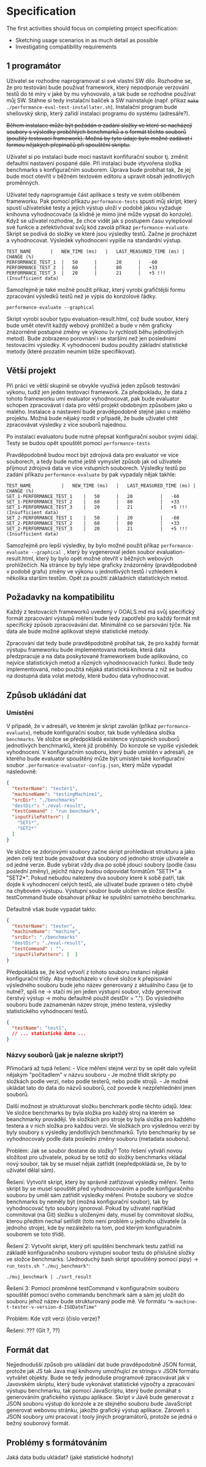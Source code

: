 # Specification

The first activities should focus on completing project specification:

- Sketching usage scenarios in as much detail as possible
- Investigating compatibility requirements

## 1 programátor
Uživatel se rozhodne naprogramovat si své vlastní SW dílo.
Rozhodne se, že pro testování bude používat framework, který nepodporuje verzování testů do té míry v jaké by mu vyhovovalo,
a tak bude se rozhodne používat můj SW.
Stáhne si tedy instalační balíček a SW nainstaluje (např. příkaz ~~`make`~~ `./performance-eval-test-installater.sh`). Instalační program bude shellovský skrip, který zařídí instalaci programu do systému (adresáře?).


~~Během instalace může být požádán o zadání složky ve které se nacházejí soubory s výsledky proběhlých benchmarků a o formát těchto souborů (použitý testovací framework). Možná by tyto údaje bylo možné zadávat i formou nějakých přepínačů při spouštění skriptu.~~

Uživatel si po instalaci bude moci nastavit konfifurační soubor tj. změnit defaultní nastavení pospané dále. Při instalaci bude vtyvořena složka benchmarks s konfiguračním souborem. Úprava bude probíhat tak, že jej bude moct otevřít v běžném textovém editoru a upravit obsah jednotlivých proměnných.

Uživatel tedy naprogramuje část aplikace s testy ve svém oblíbeném frameworku. Pak pomocí příkazu `performance-tests` spustí můj skript, který spustí uživatelské testy a jejich výstup uloží v podobě jakou vyžaduje knihovna vyhodnocovače (a klidně je mimo jiné může vypsat do konzole). Když se uživatel rozhodne, že chce vidět jak s postupem času vylepšoval své funkce a zefektivňoval svůj kód zavolá příkaz `performance-evaluate`.
Skript se podívá do složky ve které jsou výsledky testů. Začne je procházet a vyhodnocovat. Výsledek vyhodnocení vypíše na standardní
výstup.

	TEST_NAME		|	NEW_TIME (ms)	|	LAST_MEASURED_TIME (ms)	|	CHANGE (%)
	PERFORMANCE_TEST_1	|	50		|		20		|	-60
	PERFORMANCE_TEST_2	|	60		|		80		|	+33
	PERFORMANCE_TEST_3	|	20		|		21		|	+5 !!! (Insufficient data)

Samozřejmě je také možné použít příkaz, který vyrobí grafičtější formu zpracování výsledků testů než je výpis do konzolové řádky.

```
performance-evaluate --graphical
```
Skript vyrobí soubor typu evaluation-result.html, což bude soubor, který bude umět otevřít každý webový prohlížeč a bude v něm graficky
znázorněné postupné změny ve výkonu (v rychlosti běhu jednotlivých metod). Bude zobrazeno porovnání i se staršími než jen posledními
testovacími výsledky. K vyhodnocení budou použity základní statistické metody (které prozatím neumím blíže specifikovat).


## Větší projekt
Při práci ve větší skupině se obvykle využívá jeden způsob testování výkonu, tudíž jen jeden testovací framework. Za předpokladu, že data z tohoto frameworku umí evaluator vyhodnocovat, pak bude evaluator schopen zpracovávat i data pro větší projekt obdobným způsobem jako u malého.
Instalace a nastavení bude pravděpodobně stejné jako u malého projektu. Možná bude nějaký rozdíl v případě, že bude uživatel chtít zpracovávat výsledky z více souborů najednou.

Po instalaci evaluatoru bude nutné přepsat konfigurační soubor svými údaji. Testy se budou opět spouštět pomocí `performance-tests`

Pravděpodobně budou moct být zdrojová data pro evaluator ve více souborech, a tedy bude nutné ještě vymyslet způsob jak od uživatele přijmout zdrojová data ve více vstupních souborech. Výsledky testů po zadání příkazu ```performance-evaluate``` by pak vypadaly nějak takhle:

	TEST_NAME			|	NEW_TIME (ms)	|	LAST_MEASURED_TIME (ms)	|	CHANGE (%)
	SET_1-PERFORMANCE_TEST_1	|	50		|	20			|	-60
	SET_1-PERFORMANCE_TEST_2	|	60		|	80			|	+33
	SET_1-PERFORMANCE_TEST_3	|	20		|	21			|	+5 !!! (Insufficient data)
	SET_2-PERFORMANCE_TEST_1	|	50		|	20			|	-60
	SET_2-PERFORMANCE_TEST_2	|	60		|	80			|	+33
	SET_2-PERFORMANCE_TEST_3	|	20		|	21			|	+5 !!! (Insufficient data)

Samozřejmě pro lepší výsledky, by bylo možné použít příkaz ```performance-evaluate --graphical ```, který by vygeneroval jeden soubor 
evaluation-result.html, který by bylo opět možné otevřít v běžných webových prohlížečích. Na stránce by byly lépe graficky znázorněny
(pravděpodobně v podobě grafu) změny ve výkonu u jednotlivých testů i vzhledem k několika starším testům. Opět za použití základních 
statistických metod. 

## Požadavky na kompatibilitu
Každý z testovacích frameworků uvedený v GOALS.md má svůj specifický formát zpracování výstupů měření bude tedy zapotřebí pro každý formát mít specifický způsob zpracovávání dat. Minimálně co se parsování týče. Na data ale bude možné aplikovat stejné statistické metody.

Zpracování dat tedy bude pravděpodobně probíhat tak, že pro každý formát výstupu frameworku bude implementovaná metoda, která data předzpracuje a na data poskytované frameworkem bude aplikováno, co nejvíce statistických metod a různých vyhodnocovacích funkcí. Bude tedy implementovaná, nebo použitá nějaká statistická knihovna z níž se budou na dostupná data volat metody, které budou data vyhodnocovat.

## Způsob ukládání dat
### Umístění
V případě, že v adresáři, ve kterém je skript zavolán (příkaz `performance-evaluate`), nebude konfigurační soubor, tak bude vyhledána složka `benchmarks`. Ve složce se předpokládá existence výstupních souborů jednotlivých benchmarků, které již proběhly. Do konzole se vypíše výsledek vyhodnocení.
V konfiguračním souboru, který bude umístěn v adresáři, ze kterého bude evaluator spouštěný může být umístěn také konfigurační soubor `.performance-evaluator-config.json`, který může vypadat následovně:
```json
{
  "testerName": "tester1",
  "machineName": "testingMachine1",
  "srcDir": "./benchmarks"
  "destDir": "./eval-result",
  "testCommand" : "run benchmark",
  "inputFilePattern": [
    "SET1*",
	"SET2*"
  ]
}
```
Ve složce se zdorjovými soubory začne skript prohledávat strukturu a jako jeden celý test bude považovat dva soubory od jednoho stroje uživatele a od jedné verze. Bude vybírat vždy dva po sobě jdoucí soubory (podle času poslední změny), jejichž názvy budou odpovídat formátům "SET1\*" a "SET2\*". Pokud nebudou nalezeny dva soubory které k sobě patří, tak dojde k vyhodnocení celých testů, ale uživatel bude zpraven o této chybě na chybovém výstupu. Výstupní soubor bude uložen ve složce destDir. testCommand bude obsahovat příkaz ke spuštění samotného benchmarku.

Defaultně však bude vypadat takto:
```json
{
  "testerName": "tester",
  "machineName": "machine",
  "srcDir": "./benchmarks"
  "destDir": "./eval-result",
  "testCommand" : "",
  "inputFilePattern": [  ]
}
```

Předpokládá se, že kód vytvoří z tohoto souboru instanci nějaké konfigurační třídy. Aby nedocházelo v cílové složce k přepisování výsledného souboru bude jeho název generovaný z aktuálního času (je to nutné?, spíš ne -> stačí mi jen jeden výstupní soubor, vždy generovat čerstvý výstup -> mohu defaultně použít destDir = ".").
Do výsledného souboru bude zaznamenán název stroje, jméno testera, výsledky statistického vyhodnocení testů.
```json
{
  "testName": "test1",
  // ... statistická data ...
}
```

### Názvy souborů (jak je nalezne skript?)
Přímočará až tupá řešení:
	- Více měření stejné verzí by se opět dalo vyřešit nějakým "počítadlem" v názvu souboru
	- Je možné třídit skripty po složkách podle verzí, nebo podle testerů, nebo podle strojů.
	- Je možné ukládat tato do data do názvů souborů, což povede k nezpřehlednění jmen souborů.

Další možnost je strukturovat složku benchmark podle těchto údajů. 
Idea: 
Ve složce benchmarks by byla složka pro každý stroj na kterém se beanchmarky provádějí. Ve složkách pro stroje by byla složka pro každého testera a v nich složka pro každou verzi. Ve složkách pro výslednou verzi by byly soubory s výsledky jendotlivých benchmarků. Tyto benchmarky by se vyhodnocovaly podle data poslední změny souboru (metadata souboru).

Problém:
Jak se soubor dostane do složky? Toto řešení vytváří novou složitost pro uživatele, pokud by se totiž do složky benchmarks vkládal nový soubor, tak by se musel nějak zatřídit (nepředpokládá se, že by to uživatel dělal sám).

Řešení:
Vytvořit skript, který by správně zatřizoval výsledky měření. Tento skript by se musel spouštět před vyhodnocováním a podle  konfiguračního souboru by uměl sám zatřídit výsledky měření. Protože soubory ve složce benchmarks by neměly být (možná konfigurační soubor), tak by vyhodnocovač tyto soubory ignoroval. Pokud by uživatel například commitoval (na Git) složku s uloženými daty, musel by commitovat složku, kterou předtím nechal setřídit (toto není problém u jednoho uživatele (a jednoho stroje), kde by nezáleželo na tom, pod kterým konfiguračním souborem se toto třídí).

Řešení 2:
Vytvořit skript, který při spuštění benchmark testu zatřídí na základě konfiguračního souboru výstupní soubor testu do příslušné složky ve složce benchmarks. (Jednoduchý bash skript spouštěný pomocí pipy) -> 
`run_tests.sh "./muj_benchmark"`:
```
./muj_benchmark | ./sort_result
```
Řešení 3:
Pomocí proměnné testCommand v konfiguračním souboru spouštět pomocí svého commandu benchmark sám a sám jej uložit do souboru jehož název bude strukturovaný podle mě. 
Ve formátu `"m-machine-t-tester-v-version-d-ISODateTime"`

Problém:
Kde vzít verzi (číslo verze)?

Řešení:
??? (Git ?, ??)

## Formát dat
Nejjednodušší způsob pro ukládání dat bude pravděpodobně JSON formát, protože jak JS tak Java mají knihovny umožňující ze stringu v JSON formátu vytvářet objekty. Bude se tedy jednoduše programově zpracovávat jak v Javovském skriptu, který bude vykonávat statistické výpočty a zpracování výstupu benchmarku, tak pomocí JavaScriptu, který bude pomáhat s generováním grafického výstupu aplikace.
Skript v Javě bude generovat z JSON souboru výstup do konzole a ze stejného souboru bude JavaScript generovat webovou stránku, jakožto grafický výstup aplikace. Zároveň s JSON soubory umí pracovat i tooly jiných programátorů, protože se jedná o bežný souborový formát.

## Problémy s formátováním 
Jaká data budu ukládat? (jaké statistické hodnoty)



